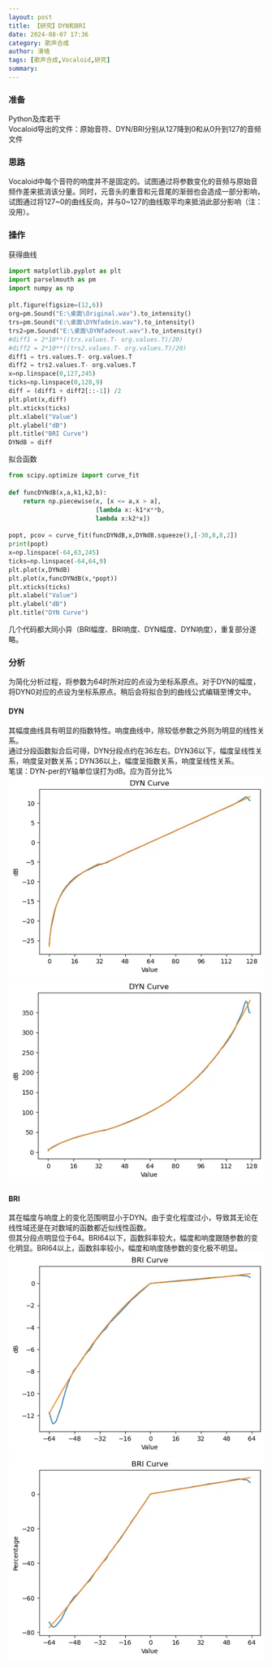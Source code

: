 ```yaml
---
layout: post
title: 【研究】DYN和BRI
date: 2024-08-07 17:36
category: 歌声合成
author: 滑墙
tags: [歌声合成,Vocaloid,研究]
summary: 
---
```


### 准备

Python及库若干  
Vocaloid导出的文件：原始音符、DYN/BRI分别从127降到0和从0升到127的音频文件

### 思路

Vocaloid中每个音符的响度并不是固定的。试图通过将参数变化的音频与原始音频作差来抵消该分量。同时，元音头的重音和元音尾的渐弱也会造成一部分影响，试图通过将127~0的曲线反向，并与0~127的曲线取平均来抵消此部分影响（注：没用）。

### 操作

获得曲线
```python
import matplotlib.pyplot as plt
import parselmouth as pm
import numpy as np

plt.figure(figsize=(12,6))
org=pm.Sound("E:\桌面\Original.wav").to_intensity()
trs=pm.Sound("E:\桌面\DYNfadein.wav").to_intensity()
trs2=pm.Sound("E:\桌面\DYNfadeout.wav").to_intensity()
#diff1 = 2*10**((trs.values.T- org.values.T)/20)
#diff2 = 2*10**((trs2.values.T- org.values.T)/20)
diff1 = trs.values.T- org.values.T
diff2 = trs2.values.T- org.values.T
x=np.linspace(0,127,245)
ticks=np.linspace(0,128,9)
diff = (diff1 + diff2[::-1]) /2
plt.plot(x,diff)
plt.xticks(ticks)
plt.xlabel("Value")  
plt.ylabel("dB")
plt.title("BRI Curve")
DYNdB = diff
```

拟合函数
```python
from scipy.optimize import curve_fit

def funcDYNdB(x,a,k1,k2,b):
    return np.piecewise(x, [x <= a,x > a],
                        [lambda x:-k1*x**b,
                        lambda x:k2*x])
    
popt, pcov = curve_fit(funcDYNdB,x,DYNdB.squeeze(),[-30,8,8,2])
print(popt)
x=np.linspace(-64,63,245)
ticks=np.linspace(-64,64,9)
plt.plot(x,DYNdB)
plt.plot(x,funcDYNdB(x,*popt))
plt.xticks(ticks)
plt.xlabel("Value")  
plt.ylabel("dB")
plt.title("DYN Curve")
```

几个代码都大同小异（BRI幅度、BRI响度、DYN幅度、DYN响度），重复部分遂略。

### 分析

为简化分析过程，将参数为64时所对应的点设为坐标系原点。对于DYN的幅度，将DYN0对应的点设为坐标系原点。稍后会将拟合到的曲线公式编辑至博文中。

#### DYN

其幅度曲线具有明显的指数特性。响度曲线中，除较低参数之外则为明显的线性关系。  
通过分段函数拟合后可得，DYN分段点约在36左右。DYN36以下，幅度呈线性关系，响度呈对数关系；DYN36以上，幅度呈指数关系，响度呈线性关系。  
笔误：DYN-per的Y轴单位误打为dB。应为百分比%
![dyn db](/assets/images/bri-dyn/dyn-db.webp)
![dyn per](/assets/images/bri-dyn/dyn-per.webp)

#### BRI

其在幅度与响度上的变化范围明显小于DYN。由于变化程度过小，导致其无论在线性域还是在对数域的函数都近似线性函数。  
但其分段点明显位于64。BRI64以下，函数斜率较大，幅度和响度跟随参数的变化明显。BRI64以上，函数斜率较小，幅度和响度随参数的变化极不明显。
![bri db](/assets/images/bri-dyn/bri-db.webp)
![bri per](/assets/images/bri-dyn/bri-per.webp)